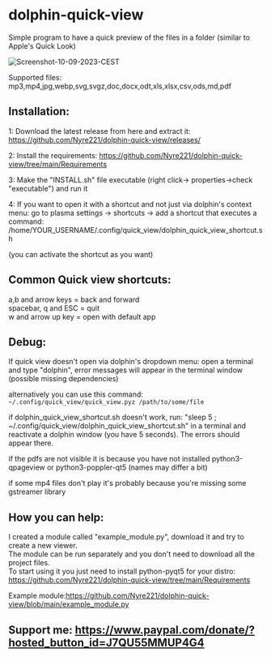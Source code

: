 # dolphin-quick-view
Simple program to have a quick preview of the files in a folder (similar to Apple's Quick Look)

![Screenshot-10-09-2023-CEST](https://github.com/Nyre221/dolphin-quick-view/assets/104171042/38bfe4e8-80da-4634-98d9-00a0f2a8c1ad)

Supported files: mp3,mp4,jpg,webp,svg,svgz,doc,docx,odt,xls,xlsx,csv,ods,md,pdf

## Installation:
1: Download the latest release from here and extract it: https://github.com/Nyre221/dolphin-quick-view/releases/

2: Install the requirements: https://github.com/Nyre221/dolphin-quick-view/tree/main/Requirements

3: Make the "INSTALL.sh" file executable (right click-> properties->check "executable") and run it

4: If you want to open it with a shortcut and not just via dolphin's context menu:
go to plasma settings -> shortcuts -> add a shortcut that executes a command: /home/YOUR_USERNAME/.config/quick_view/dolphin_quick_view_shortcut.sh 

(you can activate the shortcut as you want)


## Common Quick view shortcuts:
a,b and arrow keys = back and forward  
spacebar, q and ESC = quit  
w and arrow up key = open with default app  


## Debug:
If quick view doesn't open via dolphin's dropdown menu:
open a terminal and type "dolphin", error messages will appear in the terminal window (possible missing dependencies)

alternatively you can use this command: `~/.config/quick_view/quick_view.pyz /path/to/some/file` 

if dolphin_quick_view_shortcut.sh doesn't work, run: "sleep 5 ; ~/.config/quick_view/dolphin_quick_view_shortcut.sh" in a terminal and reactivate a dolphin window (you have 5 seconds).
The errors should appear there.

if the pdfs are not visible it is because you have not installed python3-qpageview or python3-poppler-qt5 (names may differ a bit)

if some mp4 files don't play it's probably because you're missing some gstreamer library


## How you can help:
I created a module called "example_module.py", download it and try to create a new viewer.  
The module can be run separately and you don't need to download all the project files.  
To start using it you just need to install python-pyqt5 for your distro: https://github.com/Nyre221/dolphin-quick-view/tree/main/Requirements

Example module:https://github.com/Nyre221/dolphin-quick-view/blob/main/example_module.py

## Support me: https://www.paypal.com/donate/?hosted_button_id=J7QU55MMUP4G4
